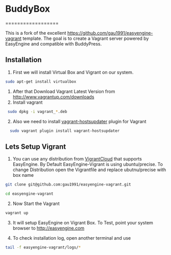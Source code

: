 # BuddyBox
==================

This is a fork of the excellent https://github.com/gau1991/easyengine-vagrant template. The goal is to create a Vagrant server powered by EasyEngine and compatible with BuddyPress.


## Installation
1. First we will install Virtual Box and Vigrant on our system.

  ```bash
  sudo apt-get install virtualbox
  ```
1.  After that Download Vagrant Latest Version from http://www.vagrantup.com/downloads
2.  Install vagrant

  ```bash
   sudo dpkg -i vagrant_*.deb
  ```
2.  Also we need to install [vagrant-hostsupdater](https://vagrantup.com/) plugin for Vagrant

  ```bash
    sudo vagrant plugin install vagrant-hostsupdater
  ```

## Lets Setup Vigrant
1. You can use any distribution from [VigrantCloud](http://vagrantcloud.com/) that supports EasyEngine. By Default EasyEngine-Vigrant is using ubuntu/precise. 
  To change Distribution open the Vigrantfile and replace ubutnu/precise with box name

  ```bash
  git clone git@github.com:gau1991/easyengine-vagrant.git

  cd easyengine-vagrant
 ```
 
2. Now Start the Vagrant

  ```bash
  vagrant up
  ```
3. It will setup EasyEngine on Vigrant Box. To Test, point your system browser to http://easyengine.com

4. To check installation log, open another terminal and use

  ```bash
  tail -f easyengine-vagrant/logs/*
  ```

